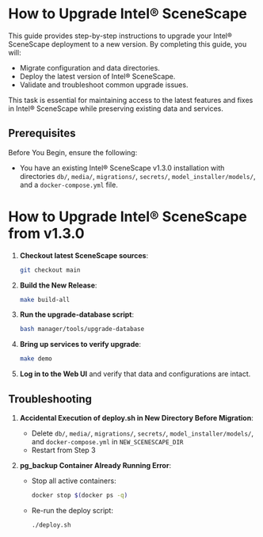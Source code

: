 # How to Upgrade Intel® SceneScape

This guide provides step-by-step instructions to upgrade your Intel® SceneScape deployment to a new version. By completing this guide, you will:

- Migrate configuration and data directories.
- Deploy the latest version of Intel® SceneScape.
- Validate and troubleshoot common upgrade issues.

This task is essential for maintaining access to the latest features and fixes in Intel® SceneScape while preserving existing data and services.

## Prerequisites

Before You Begin, ensure the following:

- You have an existing Intel® SceneScape v1.3.0 installation with directories `db/`, `media/`, `migrations/`, `secrets/`, `model_installer/models/`, and a `docker-compose.yml` file.

# How to Upgrade Intel® SceneScape from v1.3.0

1. **Checkout latest SceneScape sources**:

   ```bash
   git checkout main
   ```

2. **Build the New Release**:

   ```bash
   make build-all
   ```

3. **Run the upgrade-database script**:

   ```bash
   bash manager/tools/upgrade-database
   ```

4. **Bring up services to verify upgrade**:

   ```bash
   make demo
   ```

5. **Log in to the Web UI** and verify that data and configurations are intact.

## Troubleshooting

1. **Accidental Execution of deploy.sh in New Directory Before Migration**:
   - Delete `db/`, `media/`, `migrations/`, `secrets/`, `model_installer/models/`, and `docker-compose.yml` in `NEW_SCENESCAPE_DIR`
   - Restart from Step 3

2. **pg_backup Container Already Running Error**:
   - Stop all active containers:
     ```bash
     docker stop $(docker ps -q)
     ```
   - Re-run the deploy script:
     ```bash
     ./deploy.sh
     ```
